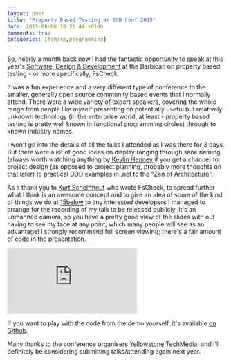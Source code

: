 ```yaml
---
layout: post
title: "Property Based Testing at SDD Conf 2015"
date: 2015-06-08 10:21:44 +0100
comments: true
categories: [fsharp,programming]
---
```

So, nearly a month back now I had the fantastic opportunity to speak at this year's
[Software, Design & Development](http://sddconf.com/) at the Barbican on property based
testing - or more specifically, FsCheck.

<!-- more -->

It was a fun experience and a very different type of conference to the smaller, generally
open source community based events that I normally attend. There were a wide variety of
expert speakers, covering the whole range from people like myself presenting on potentially
useful but relatively unknown technology (in the enterprise world, at least -
property based testing is pretty well known in functional programming circles) through to
known industry names.

I won't go into the details of all the talks I attended as I was there for 3 days. But there
were a lot of good ideas on display ranging through sane naming (always worth watching
anything by [Kevlin Henney](https://twitter.com/KevlinHenney) if you get a chance) to
project design (as opposed to project planning, probably more thoughts on that later) to
practical DDD examples in .net to the "Zen of Architecture".

As a thank you
to [Kurt Schelfthout](https://twitter.com/kurt2001) who wrote FsCheck, to spread further what
I think is an awesome concept and to give an idea
of some of the kind of things we do at [15below](http://www.15below.com/) to any interested
developers I managed to arrange for the recording of my talk to be released publicly. It's
an unmanned camera, so you have a pretty good view of the slides with out having to see my
face at any point, which many people will see as an advantage! I strongly recommend full
screen viewing; there's a fair amount of code in the presentation.

<iframe src="https://player.vimeo.com/video/129109178" frameborder="0" webkitallowfullscreen mozallowfullscreen allowfullscreen></iframe>

If you want to play with the code from the demo yourself, it's available [on Github](https://github.com/mavnn/SddConf2015).

Many thanks to the conference organisers [Yellowstone TechMedia](http://www.yellowstonetechmedia.com/), and I'll definitely be considering submitting talks/attending again next year.
